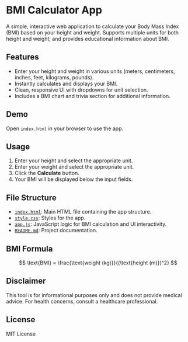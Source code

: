 # BMI Calculator App

A simple, interactive web application to calculate your Body Mass Index (BMI) based on your height and weight. Supports multiple units for both height and weight, and provides educational information about BMI.

## Features

- Enter your height and weight in various units (meters, centimeters, inches, feet, kilograms, pounds).
- Instantly calculates and displays your BMI.
- Clean, responsive UI with dropdowns for unit selection.
- Includes a BMI chart and trivia section for additional information.

## Demo

Open `index.html` in your browser to use the app.

## Usage

1. Enter your height and select the appropriate unit.
2. Enter your weight and select the appropriate unit.
3. Click the **Calculate** button.
4. Your BMI will be displayed below the input fields.

## File Structure

- [`index.html`](index.html): Main HTML file containing the app structure.
- [`style.css`](style.css): Styles for the app.
- [`app.js`](app.js): JavaScript logic for BMI calculation and UI interactivity.
- [`README.md`](README.md): Project documentation.

## BMI Formula

$$
\text{BMI} = \frac{\text{weight (kg)}}{(\text{height (m)})^2}
$$

## Disclaimer

This tool is for informational purposes only and does not provide medical advice. For health concerns, consult a healthcare professional.

## License

MIT License